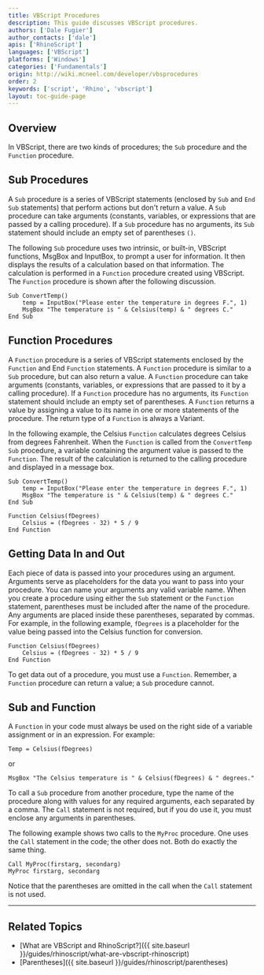 ```yaml
---
title: VBScript Procedures
description: This guide discusses VBScript procedures.
authors: ['Dale Fugier']
author_contacts: ['dale']
apis: ['RhinoScript']
languages: ['VBScript']
platforms: ['Windows']
categories: ['Fundamentals']
origin: http://wiki.mcneel.com/developer/vbsprocedures
order: 2
keywords: ['script', 'Rhino', 'vbscript']
layout: toc-guide-page
---
```


 
## Overview

In VBScript, there are two kinds of procedures; the `Sub` procedure and the `Function` procedure.

## Sub Procedures

A `Sub` procedure is a series of VBScript statements (enclosed by `Sub` and `End Sub` statements) that perform actions but don't return a value.  A `Sub` procedure can take arguments (constants, variables, or expressions that are passed by a calling procedure).  If a `Sub` procedure has no arguments, its `Sub` statement should include an empty set of parentheses `()`.

The following `Sub` procedure uses two intrinsic, or built-in, VBScript functions, MsgBox and InputBox, to prompt a user for information.  It then displays the results of a calculation based on that information. The calculation is performed in a `Function` procedure created using VBScript.  The `Function` procedure is shown after the following discussion.

```vbnet
Sub ConvertTemp()
	temp = InputBox("Please enter the temperature in degrees F.", 1)
	MsgBox "The temperature is " & Celsius(temp) & " degrees C."
End Sub
```

## Function Procedures

A `Function` procedure is a series of VBScript statements enclosed by the `Function` and End `Function` statements.  A `Function` procedure is similar to a `Sub` procedure, but can also return a value.  A `Function` procedure can take arguments (constants, variables, or expressions that are passed to it by a calling procedure).  If a `Function` procedure has no arguments, its `Function` statement should include an empty set of parentheses.  A `Function` returns a value by assigning a value to its name in one or more statements of the procedure.  The return type of a `Function` is always a Variant.

In the following example, the Celsius `Function` calculates degrees Celsius from degrees Fahrenheit. When the `Function` is called from the `ConvertTemp` `Sub` procedure, a variable containing the argument value is passed to the `Function`.  The result of the calculation is returned to the calling procedure and displayed in a message box.

```vbnet
Sub ConvertTemp()
	temp = InputBox("Please enter the temperature in degrees F.", 1)
	MsgBox "The temperature is " & Celsius(temp) & " degrees C."
End Sub

Function Celsius(fDegrees)
	Celsius = (fDegrees - 32) * 5 / 9
End Function
```

## Getting Data In and Out

Each piece of data is passed into your procedures using an argument.  Arguments serve as placeholders for the data you want to pass into your procedure.  You can name your arguments any valid variable name.  When you create a procedure using either the `Sub` statement or the `Function` statement, parentheses must be included after the name of the procedure.  Any arguments are placed inside these parentheses, separated by commas.  For example, in the following example, `fDegrees` is a placeholder for the value being passed into the Celsius function for conversion.

```vbnet
Function Celsius(fDegrees)
	Celsius = (fDegrees - 32) * 5 / 9
End Function
```

To get data out of a procedure, you must use a `Function`.  Remember, a `Function` procedure can return a value; a `Sub` procedure cannot.

## Sub and Function

A `Function` in your code must always be used on the right side of a variable assignment or in an expression.  For example:

```vbnet
Temp = Celsius(fDegrees)
```

or

```vbnet
MsgBox "The Celsius temperature is " & Celsius(fDegrees) & " degrees."
```

To call a `Sub` procedure from another procedure, type the name of the procedure along with values for any required arguments, each separated by a comma.  The `Call` statement is not required, but if you do use it, you must enclose any arguments in parentheses.

The following example shows two calls to the `MyProc` procedure.  One uses the `Call` statement in the code; the other does not. Both do exactly the same thing.

```vbnet
Call MyProc(firstarg, secondarg)
MyProc firstarg, secondarg
```

Notice that the parentheses are omitted in the call when the `Call` statement is not used.

---

## Related Topics

- [What are VBScript and RhinoScript?]({{ site.baseurl }}/guides/rhinoscript/what-are-vbscript-rhinoscript)
- [Parentheses]({{ site.baseurl }}/guides/rhinoscript/parentheses)
